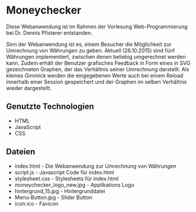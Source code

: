 Moneychecker
===================
Diese Webanwendung ist im Rahmen der Vorlesung Web-Programmierung bei Dr. Dennis Pfisterer entstanden. 

Sinn der Webanwendung ist es, einem Besucher die Möglichkeit zur Umrechnung von Währungen zu geben. Aktuell (26.10.2015) sind fünf Währungen implementiert, zwischen denen beliebig umgerechnet werden kann. Zudem erhält der Benutzer grafisches Feedback in Form eines in SVG gezeichneten Graphen, der das Verhältnis seiner Umrechnung darstellt. Als kleines Gimmick werden die eingegebenen Werte auch bei einem Reload innerhalb einer Session gespeichert und der Graphen im selben Verhältnis wieder dargestellt. 

Genutzte Technologien
-------------
- HTML
- JavaScript
- CSS

Dateien
-------

 - index.html - Die Webanwendung zur Umrechnung von Währungen
 - script.js - Javascript Code für index.html
 - stylesheet.css - Stylesheets für index.html
 - moneychecker_logo_new.jpg - Applikations Logo
 - hintergrund_15.jpg - Hintergrunddatei
 - Menu-Button.jpg - Slider Button
 - icon.ico - Favicon